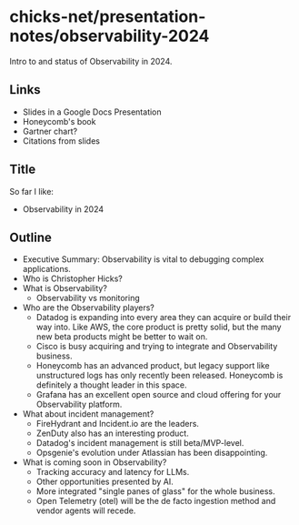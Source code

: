 # chicks-net/presentation-notes/observability-2024

Intro to and status of Observability in 2024.

## Links

* Slides in a Google Docs Presentation
* Honeycomb's book
* Gartner chart?
* Citations from slides

## Title

So far I like:

* Observability in 2024

## Outline

* Executive Summary: Observability is vital to debugging complex applications.
* Who is Christopher Hicks?
* What is Observability?
    * Observability vs monitoring
* Who are the Observability players?
    * Datadog is expanding into every area they can acquire or build their way into.  Like AWS, the core product is pretty solid, but the many new beta products might be better to wait on.
    * Cisco is busy acquiring and trying to integrate and Observability business.
    * Honeycomb has an advanced product, but legacy support like unstructured logs has only recently been released.  Honeycomb is definitely a thought leader in this space.
    * Grafana has an excellent open source and cloud offering for your Observability platform.
* What about incident management?
    * FireHydrant and Incident.io are the leaders.
    * ZenDuty also has an interesting product.
    * Datadog's incident management is still beta/MVP-level.
    * Opsgenie's evolution under Atlassian has been disappointing.
* What is coming soon in Observability?
    * Tracking accuracy and latency for LLMs.
    * Other opportunities presented by AI.
    * More integrated "single panes of glass" for the whole business.
    * Open Telemetry (otel) will be the de facto ingestion method and vendor agents will recede.
